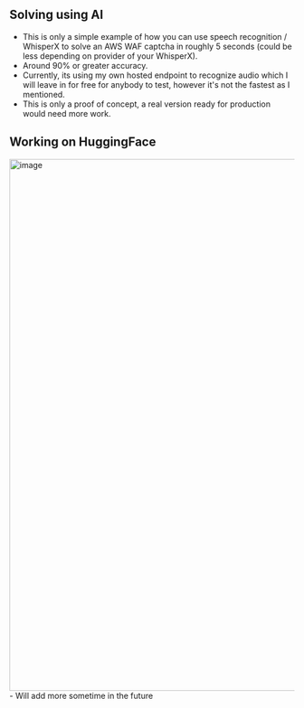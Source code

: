 ## Solving using AI
- This is only a simple example of how you can use speech recognition / WhisperX to solve an AWS WAF captcha in roughly 5 seconds (could be less depending on provider of your WhisperX).
- Around 90% or greater accuracy.
- Currently, its using my own hosted endpoint to recognize audio which I will leave in for free for anybody to test, however it's not the fastest as I mentioned.
- This is only a proof of concept, a real version ready for production would need more work.

## Working on HuggingFace
<img width="1510" height="941" alt="image" src="https://github.com/user-attachments/assets/7b0aec5d-3342-42c9-b541-0d779cc9206c" />
- Will add more sometime in the future
